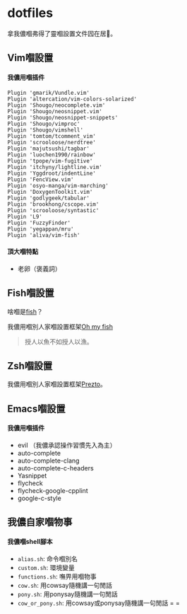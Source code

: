 # dotfiles

拿我儂嗰弗得了靈嗰設置文件囥在居𡍲。

## Vim嗰設置

#### 我儂用嗰插件

```vim
Plugin 'gmarik/Vundle.vim'
Plugin 'altercation/vim-colors-solarized'
Plugin 'Shougo/neocomplete.vim'
Plugin 'Shougo/neosnippet.vim'
Plugin 'Shougo/neosnippet-snippets'
Plugin 'Shougo/vimproc'
Plugin 'Shougo/vimshell'
Plugin 'tomtom/tcomment_vim'
Plugin 'scrooloose/nerdtree'
Plugin 'majutsushi/tagbar'
Plugin 'luochen1990/rainbow'
Plugin 'tpope/vim-fugitive'
Plugin 'itchyny/lightline.vim'
Plugin 'Yggdroot/indentLine'
Plugin 'FencView.vim'
Plugin 'osyo-manga/vim-marching'
Plugin 'DoxygenToolkit.vim'
Plugin 'godlygeek/tabular'
Plugin 'brookhong/cscope.vim'
Plugin 'scrooloose/syntastic'
Plugin 'L9'
Plugin 'FuzzyFinder'
Plugin 'yegappan/mru'
Plugin 'aliva/vim-fish'
```

#### 頂大嗰特點

* 老卵（褒義詞）

## Fish嗰設置

啥嗰是[fish](http://fishshell.com)？

我儂用嗰別人家嗰設置框架[Oh my fish](https://github.com/bpinto/oh-my-fish)

> 授人以魚不如授人以漁。

## Zsh嗰設置

我儂用嗰別人家嗰設置框架[Prezto](https://github.com/sorin-ionescu/prezto)。

## Emacs嗰設置

#### 我儂用嗰插件

* evil （我儂承認操作習慣先入為主）
* auto-complete
* auto-complete-clang
* auto-complete-c-headers
* Yasnippet
* flycheck
* flycheck-google-cpplint
* google-c-style

## 我儂自家嗰物事

#### 我儂嗰shell腳本

* `alias.sh`: 命令嗰別名
* `custom.sh`: 環境變量
* `functions.sh`: 嘸畀用嗰物事
* `cow.sh`: 用cowsay隨機講一句閒話
* `pony.sh`: 用ponysay隨機講一句閒話
* `cow_or_pony.sh`: 用cowsay或ponysay隨機講一句閒話 = =
